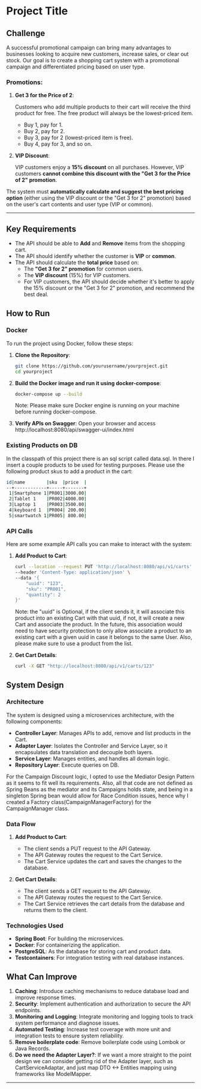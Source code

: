 # Project Title

## Challenge

A successful promotional campaign can bring many advantages to businesses looking to acquire new customers, increase sales, or clear out stock. Our goal is to create a shopping cart system with a promotional campaign and differentiated pricing based on user type.

### **Promotions:**

1. **Get 3 for the Price of 2**:

   Customers who add multiple products to their cart will receive the third product for free. The free product will always be the lowest-priced item.

    - Buy 1, pay for 1.
    - Buy 2, pay for 2.
    - Buy 3, pay for 2 (lowest-priced item is free).
    - Buy 4, pay for 3, and so on.
2. **VIP Discount**:

   VIP customers enjoy a **15% discount** on all purchases. However, VIP customers **cannot combine this discount with the "Get 3 for the Price of 2" promotion**.


The system must **automatically calculate and suggest the best pricing option** (either using the VIP discount or the "Get 3 for 2" promotion) based on the user's cart contents and user type (VIP or common).

---

## **Key Requirements**

- The API should be able to **Add** and **Remove** items from the shopping cart.
- The API should identify whether the customer is **VIP** or **common**.
- The API should calculate the **total price** based on:
    - The **"Get 3 for 2" promotion** for common users.
    - The **VIP discount** (15%) for VIP customers.
    - For VIP customers, the API should decide whether it's better to apply the 15% discount or the "Get 3 for 2" promotion, and recommend the best deal.

## How to Run

### Docker

To run the project using Docker, follow these steps:

1. **Clone the Repository**:
    ```sh
    git clone https://github.com/yourusername/yourproject.git
    cd yourproject
    ```

2. **Build the Docker image and run it using docker-compose**:
    ```sh
    docker-compose up --build
    ```
   Note: Please make sure Docker engine is running on your machine before running docker-compose.

3. **Verify APIs on Swagger**: 
   Open your browser and access http://localhost:8080/api/swagger-ui/index.html

### Existing Products on DB
In the classpath of this project there is an sql script called data.sql. In there I insert a couple products to be used for testing purposes. Please use the following product skus to add a product in the cart:
```sh
id|name        |sku  |price  |
--+------------+-----+-------+
 1|Smartphone 1|PR001|3000.00|
 2|Tablet 1    |PR002|4000.00|
 3|Laptop 1    |PR003|3500.00|
 4|keyboard 1  |PR004| 200.00|
 5|smartwatch 1|PR005| 800.00|
```
### API Calls

Here are some example API calls you can make to interact with the system:

1. **Add Product to Cart**:
    ```sh
    curl --location --request PUT 'http://localhost:8080/api/v1/carts' \
    --header 'Content-Type: application/json' \
    --data '{
        "uuid": "123",
        "sku": "PR001",
        "quantity": 2
    }'
    ```
   Note: the "uuid" is Optional, if the client sends it, it will associate this product into an existing Cart with that uuid, if not, it will create a new Cart and associate the product.
   In the future, this association would need to have security protection to only allow associate a product to an existing cart with a given uuid in case it belongs to the same User.
   Also, please make sure to use a product from the list.

2. **Get Cart Details**:
    ```sh
    curl -X GET "http://localhost:8080/api/v1/carts/123"
    ```

## System Design

### Architecture

The system is designed using a microservices architecture, with the following components:

- **Controller Layer**: Manages APIs to add, remove and list products in the Cart.
- **Adapter Layer**: Isolates the Controller and Service Layer, so it encapsulates data translation and decouple both layers. 
- **Service Layer**: Manages entities, and handles all domain logic. 
- **Repository Layer**: Execute queries on DB.

For the Campaign Discount logic, I opted to use the Mediator Design Pattern as it seems to fit well its requirements. Also, all that code are not defined as Spring Beans as the mediator and its Campaigns holds state, and being in a singleton Spring bean would allow for Race Condition issues, hence why I created a Factory class(CampaignManagerFactory) for the CampaignManager class. 

### Data Flow

1. **Add Product to Cart**:
    - The client sends a PUT request to the API Gateway.
    - The API Gateway routes the request to the Cart Service.
    - The Cart Service updates the cart and saves the changes to the database.

2. **Get Cart Details**:
    - The client sends a GET request to the API Gateway.
    - The API Gateway routes the request to the Cart Service.
    - The Cart Service retrieves the cart details from the database and returns them to the client.

### Technologies Used

- **Spring Boot**: For building the microservices.
- **Docker**: For containerizing the application.
- **PostgreSQL**: As the database for storing cart and product data.
- **Testcontainers**: For integration testing with real database instances.

## What Can Improve

1. **Caching**: Introduce caching mechanisms to reduce database load and improve response times.
2. **Security**: Implement authentication and authorization to secure the API endpoints.
3. **Monitoring and Logging**: Integrate monitoring and logging tools to track system performance and diagnose issues.
4. **Automated Testing**: Increase test coverage with more unit and integration tests to ensure system reliability.
5. **Remove boilerplate code**: Remove boilerplate code using Lombok or Java Records.
6. **Do we need the Adapter Layer?**: If we want a more straight to the point design we can consider getting rid of the Adapter layer, such as CartServiceAdaptar, and just map DTO <-> Entities mapping using frameworks like ModelMapper.
---

